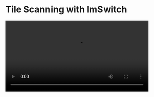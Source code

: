 # Tile Scanning with ImSwitch


<video controls width="90%">
  <source src="video/operation_experimentcontroller.mp4"/>
</video>